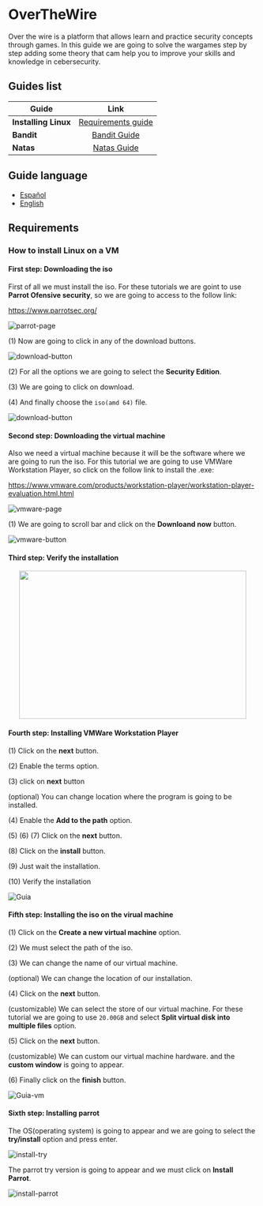# OverTheWire

Over the wire is a platform that allows learn and practice security concepts through games. In this guide we are going to solve the wargames step by step adding some theory that cam help you to improve your skills and knowledge in cebersecurity.

## Guides list

[requirements]: (##requirements)
[bandit]: /games/BANDIT.md
[natas]: /games/NATAS.md 

| Guide                | Link                                     |
| -------------------- |:----------------------------------------:|
| **Installing Linux** | [Requirements guide][requirements]       |
| **Bandit**           | [Bandit Guide][bandit]                   |
| **Natas**            | [Natas Guide][natas]                     |

## Guide language

* [Español](Guides/README_es.md)
* [English](README.md)

## Requirements

### How to install Linux on a VM

#### First step: Downloading the iso

First of all we must install the iso. For these tutorials we are goint to use **Parrot Ofensive security**, so we are going to access to the follow link:

https://www.parrotsec.org/

![parrot-page](Images/Linux-installation/parrot-page.png)

(1) Now are going to click in any of the download buttons.

![download-button](Images/Linux-installation/download-button.png)

(2) For all the options we are going to select the **Security Edition**.

(3) We are going to click on download.

(4) And finally choose the `iso(amd 64)` file.

![download-button](Images/Linux-installation/iso-option.png)

#### Second step: Downloading the virtual machine

Also we need a virtual machine because it will be the software where we are going to run the iso. For this tutorial we are going to use VMWare Workstation Player, so click on the follow link to install the .exe:

https://www.vmware.com/products/workstation-player/workstation-player-evaluation.html.html

![vmware-page](Images/Linux-installation/vmware-page.png)

(1) We are going to scroll bar and click on the **Downloand now** button.

![vmware-button](Images/Linux-installation/vmware-button.png)

#### Third step: Verify the installation

<p align="center">
  <img width="460" height="300" src="Images/Linux-installation/files-verify.png">
</p>

#### Fourth step: Installing VMWare Workstation Player

(1) Click on the **next** button.

(2) Enable the terms option.

(3) click on **next** button

(optional) You can change location where the program is going to be installed.

(4) Enable the **Add to the path** option.

(5) (6) (7) Click on the **next** button.

(8) Click on the **install** button.

(9) Just wait the installation.

(10) Verify the installation

![Guia](Images/Linux-installation/Guia.png)

#### Fifth step: Installing the iso on the virual machine

(1) Click on the **Create a new virtual machine** option.

(2) We must select the path of the iso.

(3) We can change the name of our virtual machine.

(optional) We can change the location of our installation.

(4) Click on the **next** button.

(customizable) We can select the store of our virtual machine. For these tutorial we are going to use `20.00GB` and select **Split virtual disk into multiple files** option.

(5) Click on the **next** button.

(customizable) We can custom our virtual machine hardware. and the **custom window** is going to appear.

(6) Finally click on the **finish** button.

![Guia-vm](Images/Linux-installation/Guia-vm.png)

#### Sixth step: Installing parrot

The OS(operating system) is going to appear and we are going to select the **try/install** option and press enter.

![install-try](Images/Linux-installation/install-try.png)

The parrot try version is going to appear and we must click on **Install Parrot**.

![install-parrot](Images/Linux-installation/install-parrot.png)

































